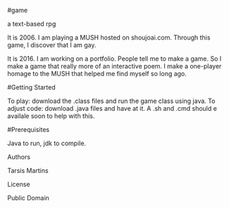 #game

a text-based rpg

It is 2006. I am playing a MUSH hosted on shoujoai.com. Through this game, I discover that I am gay.

It is 2016. I am working on a portfolio. People tell me to make a game. So I make a game that really more of an interactive poem. I make a one-player homage to the MUSH that helped me find myself so long ago.

#Getting Started

To play: download the .class files and run the game class using java.
To adjust code: download .java files and have at it. A .sh and .cmd should e availale soon to help with this.

#Prerequisites

Java to run, jdk to compile.

Authors

Tarsis Martins

License

Public Domain
